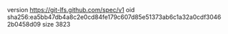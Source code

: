 version https://git-lfs.github.com/spec/v1
oid sha256:ea5bb47db4a8c2e0cd84fe179c607d85e51373ab6c1a32a0cdf30462b0458d09
size 3823
